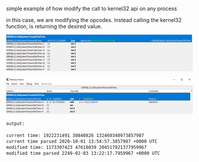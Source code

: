 simple example of how modify the call to kernel32 api on any process

in this case, we are modifying the opcodes. Instead calling the kernel32 function, is returning the desired value.

![Alt text](original.png?raw=true "original value")

![Alt text](modified.png?raw=true "modified value")


```
output:

current time: 1922231491 30840826 132460340973857987
current time parsed 2020-10-01 13:54:57.3857987 +0000 UTC
modified time: 1173307423 47618039 204517921377959967
modified time parsed 2249-02-03 13:22:17.7959967 +0000 UTC
```